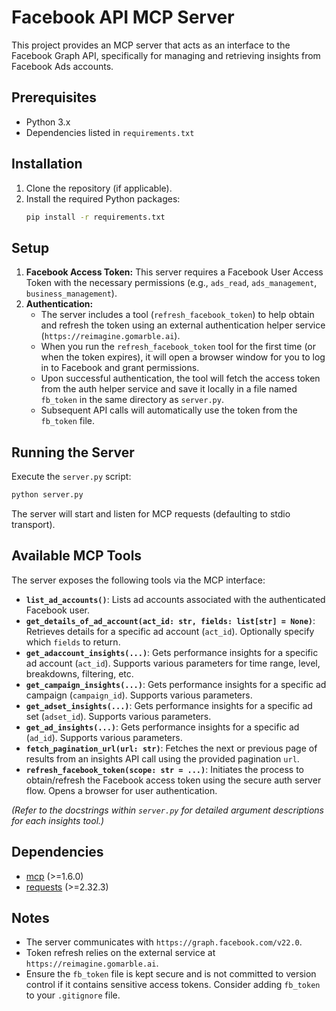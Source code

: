 # Facebook API MCP Server

This project provides an MCP server that acts as an interface to the Facebook Graph API, specifically for managing and retrieving insights from Facebook Ads accounts.

## Prerequisites

*   Python 3.x
*   Dependencies listed in `requirements.txt`

## Installation

1.  Clone the repository (if applicable).
2.  Install the required Python packages:
    ```bash
    pip install -r requirements.txt
    ```

## Setup

1.  **Facebook Access Token:** This server requires a Facebook User Access Token with the necessary permissions (e.g., `ads_read`, `ads_management`, `business_management`).
2.  **Authentication:**
    *   The server includes a tool (`refresh_facebook_token`) to help obtain and refresh the token using an external authentication helper service (`https://reimagine.gomarble.ai`).
    *   When you run the `refresh_facebook_token` tool for the first time (or when the token expires), it will open a browser window for you to log in to Facebook and grant permissions.
    *   Upon successful authentication, the tool will fetch the access token from the auth helper service and save it locally in a file named `fb_token` in the same directory as `server.py`.
    *   Subsequent API calls will automatically use the token from the `fb_token` file.

## Running the Server

Execute the `server.py` script:

```bash
python server.py
```

The server will start and listen for MCP requests (defaulting to stdio transport).

## Available MCP Tools

The server exposes the following tools via the MCP interface:

*   **`list_ad_accounts()`**: Lists ad accounts associated with the authenticated Facebook user.
*   **`get_details_of_ad_account(act_id: str, fields: list[str] = None)`**: Retrieves details for a specific ad account (`act_id`). Optionally specify which `fields` to return.
*   **`get_adaccount_insights(...)`**: Gets performance insights for a specific ad account (`act_id`). Supports various parameters for time range, level, breakdowns, filtering, etc.
*   **`get_campaign_insights(...)`**: Gets performance insights for a specific ad campaign (`campaign_id`). Supports various parameters.
*   **`get_adset_insights(...)`**: Gets performance insights for a specific ad set (`adset_id`). Supports various parameters.
*   **`get_ad_insights(...)`**: Gets performance insights for a specific ad (`ad_id`). Supports various parameters.
*   **`fetch_pagination_url(url: str)`**: Fetches the next or previous page of results from an insights API call using the provided pagination `url`.
*   **`refresh_facebook_token(scope: str = ...)`**: Initiates the process to obtain/refresh the Facebook access token using the secure auth server flow. Opens a browser for user authentication.

*(Refer to the docstrings within `server.py` for detailed argument descriptions for each insights tool.)*

## Dependencies

*   [mcp](https://pypi.org/project/mcp/) (>=1.6.0)
*   [requests](https://pypi.org/project/requests/) (>=2.32.3)

## Notes

*   The server communicates with `https://graph.facebook.com/v22.0`.
*   Token refresh relies on the external service at `https://reimagine.gomarble.ai`.
*   Ensure the `fb_token` file is kept secure and is not committed to version control if it contains sensitive access tokens. Consider adding `fb_token` to your `.gitignore` file.
